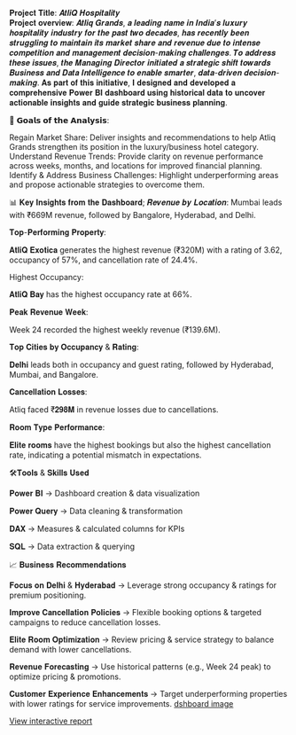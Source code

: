 𝐏𝐫𝐨𝐣𝐞𝐜𝐭 𝐓𝐢𝐭𝐥𝐞:
𝑨𝒕𝒍𝒊𝑸 𝑯𝒐𝒔𝒑𝒊𝒕𝒂𝒍𝒊𝒕𝒚                                                           
𝐏𝐫𝐨𝐣𝐞𝐜𝐭 𝐨𝐯𝐞𝐫𝐯𝐢𝐞𝐰:
𝑨𝒕𝒍𝒊𝒒 𝑮𝒓𝒂𝒏𝒅𝒔, 𝒂 𝒍𝒆𝒂𝒅𝒊𝒏𝒈 𝒏𝒂𝒎𝒆 𝒊𝒏 𝑰𝒏𝒅𝒊𝒂’𝒔 𝒍𝒖𝒙𝒖𝒓𝒚 𝒉𝒐𝒔𝒑𝒊𝒕𝒂𝒍𝒊𝒕𝒚 𝒊𝒏𝒅𝒖𝒔𝒕𝒓𝒚 𝒇𝒐𝒓 𝒕𝒉𝒆 𝒑𝒂𝒔𝒕 𝒕𝒘𝒐 𝒅𝒆𝒄𝒂𝒅𝒆𝒔,
𝒉𝒂𝒔 𝒓𝒆𝒄𝒆𝒏𝒕𝒍𝒚 𝒃𝒆𝒆𝒏 𝒔𝒕𝒓𝒖𝒈𝒈𝒍𝒊𝒏𝒈 𝒕𝒐 𝒎𝒂𝒊𝒏𝒕𝒂𝒊𝒏 𝒊𝒕𝒔 𝒎𝒂𝒓𝒌𝒆𝒕 𝒔𝒉𝒂𝒓𝒆 𝒂𝒏𝒅 𝒓𝒆𝒗𝒆𝒏𝒖𝒆 𝒅𝒖𝒆 𝒕𝒐 𝒊𝒏𝒕𝒆𝒏𝒔𝒆 𝒄𝒐𝒎𝒑𝒆𝒕𝒊𝒕𝒊𝒐𝒏
𝒂𝒏𝒅 𝒎𝒂𝒏𝒂𝒈𝒆𝒎𝒆𝒏𝒕 𝒅𝒆𝒄𝒊𝒔𝒊𝒐𝒏-𝒎𝒂𝒌𝒊𝒏𝒈 𝒄𝒉𝒂𝒍𝒍𝒆𝒏𝒈𝒆𝒔.
𝑻𝒐 𝒂𝒅𝒅𝒓𝒆𝒔𝒔 𝒕𝒉𝒆𝒔𝒆 𝒊𝒔𝒔𝒖𝒆𝒔, 𝒕𝒉𝒆 𝑴𝒂𝒏𝒂𝒈𝒊𝒏𝒈 𝑫𝒊𝒓𝒆𝒄𝒕𝒐𝒓 𝒊𝒏𝒊𝒕𝒊𝒂𝒕𝒆𝒅 𝒂 𝒔𝒕𝒓𝒂𝒕𝒆𝒈𝒊𝒄 𝒔𝒉𝒊𝒇𝒕 𝒕𝒐𝒘𝒂𝒓𝒅𝒔 𝑩𝒖𝒔𝒊𝒏𝒆𝒔𝒔 𝒂𝒏𝒅 
𝑫𝒂𝒕𝒂 𝑰𝒏𝒕𝒆𝒍𝒍𝒊𝒈𝒆𝒏𝒄𝒆 𝒕𝒐 𝒆𝒏𝒂𝒃𝒍𝒆 𝒔𝒎𝒂𝒓𝒕𝒆𝒓, 𝒅𝒂𝒕𝒂-𝒅𝒓𝒊𝒗𝒆𝒏 𝒅𝒆𝒄𝒊𝒔𝒊𝒐𝒏-𝒎𝒂𝒌𝒊𝒏𝒈.
𝐀𝐬 𝐩𝐚𝐫𝐭 𝐨𝐟 𝐭𝐡𝐢𝐬 𝐢𝐧𝐢𝐭𝐢𝐚𝐭𝐢𝐯𝐞, 𝐈 𝐝𝐞𝐬𝐢𝐠𝐧𝐞𝐝 𝐚𝐧𝐝 𝐝𝐞𝐯𝐞𝐥𝐨𝐩𝐞𝐝 𝐚 𝐜𝐨𝐦𝐩𝐫𝐞𝐡𝐞𝐧𝐬𝐢𝐯𝐞 𝐏𝐨𝐰𝐞𝐫 𝐁𝐈 𝐝𝐚𝐬𝐡𝐛𝐨𝐚𝐫𝐝 𝐮𝐬𝐢𝐧𝐠 𝐡𝐢𝐬𝐭𝐨𝐫𝐢𝐜𝐚𝐥 𝐝𝐚𝐭𝐚 𝐭𝐨 𝐮𝐧𝐜𝐨𝐯𝐞𝐫 𝐚𝐜𝐭𝐢𝐨𝐧𝐚𝐛𝐥𝐞 
𝐢𝐧𝐬𝐢𝐠𝐡𝐭𝐬 𝐚𝐧𝐝 𝐠𝐮𝐢𝐝𝐞 𝐬𝐭𝐫𝐚𝐭𝐞𝐠𝐢𝐜 𝐛𝐮𝐬𝐢𝐧𝐞𝐬𝐬 𝐩𝐥𝐚𝐧𝐧𝐢𝐧𝐠.

🎯 𝗚𝗼𝗮𝗹𝘀 𝗼𝗳 𝘁𝗵𝗲 𝗔𝗻𝗮𝗹𝘆𝘀𝗶𝘀:

Regain Market Share: Deliver insights and recommendations to help Atliq Grands strengthen its position in the luxury/business hotel category.
Understand Revenue Trends: Provide clarity on revenue performance across weeks, months, and locations for improved financial planning.
Identify & Address Business Challenges: Highlight underperforming areas and propose actionable strategies to overcome them.

📊 𝐊𝐞𝐲 𝐈𝐧𝐬𝐢𝐠𝐡𝐭𝐬 𝐟𝐫𝐨𝐦 𝐭𝐡𝐞 𝐃𝐚𝐬𝐡𝐛𝐨𝐚𝐫𝐝;
𝑹𝒆𝒗𝒆𝒏𝒖𝒆 𝒃𝒚 𝑳𝒐𝒄𝒂𝒕𝒊𝒐𝒏:
Mumbai leads with ₹669M revenue, followed by Bangalore, Hyderabad, and Delhi.

𝐓𝐨𝐩-𝐏𝐞𝐫𝐟𝐨𝐫𝐦𝐢𝐧𝐠 𝐏𝐫𝐨𝐩𝐞𝐫𝐭𝐲:

𝐀𝐭𝐥𝐢𝐐 𝐄𝐱𝐨𝐭𝐢𝐜𝐚  generates the highest revenue (₹320M) with a rating of 3.62, occupancy of 57%, and cancellation rate of 24.4%.

Highest Occupancy:

𝐀𝐭𝐥𝐢𝐐 𝐁𝐚𝐲 has the highest occupancy rate at 66%.

𝐏𝐞𝐚𝐤 𝐑𝐞𝐯𝐞𝐧𝐮𝐞 𝐖𝐞𝐞𝐤:

Week 24 recorded the highest weekly revenue (₹139.6M).

𝐓𝐨𝐩 𝐂𝐢𝐭𝐢𝐞𝐬 𝐛𝐲 𝐎𝐜𝐜𝐮𝐩𝐚𝐧𝐜𝐲 & 𝐑𝐚𝐭𝐢𝐧𝐠:

𝐃𝐞𝐥𝐡𝐢 leads both in occupancy and guest rating, followed by Hyderabad, Mumbai, and Bangalore.

𝐂𝐚𝐧𝐜𝐞𝐥𝐥𝐚𝐭𝐢𝐨𝐧 𝐋𝐨𝐬𝐬𝐞𝐬:

Atliq faced ₹𝟐𝟗𝟖𝐌 in revenue losses due to cancellations.

𝐑𝐨𝐨𝐦 𝐓𝐲𝐩𝐞 𝐏𝐞𝐫𝐟𝐨𝐫𝐦𝐚𝐧𝐜𝐞:

𝐄𝐥𝐢𝐭𝐞 𝐫𝐨𝐨𝐦𝐬 have the highest bookings but also the highest cancellation rate, indicating a potential mismatch in expectations.

🛠𝐓𝐨𝐨𝐥𝐬 & 𝐒𝐤𝐢𝐥𝐥𝐬 𝐔𝐬𝐞𝐝

𝐏𝐨𝐰𝐞𝐫 𝐁𝐈 → Dashboard creation & data visualization

𝐏𝐨𝐰𝐞𝐫 𝐐𝐮𝐞𝐫𝐲 → Data cleaning & transformation

𝐃𝐀𝐗 → Measures & calculated columns for KPIs

𝐒𝐐𝐋 → Data extraction & querying

📈 𝐁𝐮𝐬𝐢𝐧𝐞𝐬𝐬 𝐑𝐞𝐜𝐨𝐦𝐦𝐞𝐧𝐝𝐚𝐭𝐢𝐨𝐧𝐬

𝐅𝐨𝐜𝐮𝐬 𝐨𝐧 𝐃𝐞𝐥𝐡𝐢 & 𝐇𝐲𝐝𝐞𝐫𝐚𝐛𝐚𝐝 → Leverage strong occupancy & ratings for premium positioning.

𝐈𝐦𝐩𝐫𝐨𝐯𝐞 𝐂𝐚𝐧𝐜𝐞𝐥𝐥𝐚𝐭𝐢𝐨𝐧 𝐏𝐨𝐥𝐢𝐜𝐢𝐞𝐬 → Flexible booking options & targeted campaigns to reduce cancellation losses.

𝐄𝐥𝐢𝐭𝐞 𝐑𝐨𝐨𝐦 𝐎𝐩𝐭𝐢𝐦𝐢𝐳𝐚𝐭𝐢𝐨𝐧 → Review pricing & service strategy to balance demand with lower cancellations.

𝐑𝐞𝐯𝐞𝐧𝐮𝐞 𝐅𝐨𝐫𝐞𝐜𝐚𝐬𝐭𝐢𝐧𝐠 → Use historical patterns (e.g., Week 24 peak) to optimize pricing & promotions.

𝐂𝐮𝐬𝐭𝐨𝐦𝐞𝐫 𝐄𝐱𝐩𝐞𝐫𝐢𝐞𝐧𝐜𝐞 𝐄𝐧𝐡𝐚𝐧𝐜𝐞𝐦𝐞𝐧𝐭𝐬 → Target underperforming properties with lower ratings for service improvements.
[dshboard image](https://github.com/hsajjadhaneef/AtliQ--Hospitality-/blob/main/Slide4.PNG)


[View interactive report](https://app.powerbi.com/view?r=eyJrIjoiMDlhY2I5ODAtNGQ5My00MDUwLTkzZTMtYjNmMzFjMTNhNmY5IiwidCI6IjI1YmM2ZDYyLTVmMWEtNDdmZC1hNWM0LTJjMTdlNWUxMmE3YiIsImMiOjl9)

